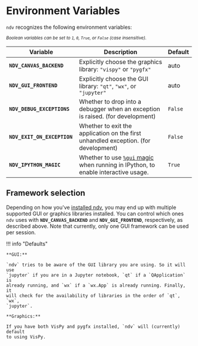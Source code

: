 # Environment Variables

`ndv` recognizes the following environment variables:

<small>*Boolean variables can be set to `1`, `0`, `True`, or `False` (case insensitive).*</small>

| <div style="width:174px">Variable</div>    | Description     | Default |
|--------------------------------------------|-----------------| ------- |
| **`NDV_CANVAS_BACKEND`** | Explicitly choose the graphics library: `"vispy"` or `"pygfx"`           | auto    |
| **`NDV_GUI_FRONTEND`**   | Explicitly choose the GUI library: `"qt"`, `"wx"`, or `"jupyter"`        | auto    |
| **`NDV_DEBUG_EXCEPTIONS`** | Whether to drop into a debugger when an exception is raised. (for development) | `False` |
| **`NDV_EXIT_ON_EXCEPTION`**  | Whether to exit the application on the first unhandled exception. (for development)  | `False` |
| **`NDV_IPYTHON_MAGIC`** | Whether to use [`%gui` magic](https://ipython.readthedocs.io/en/stable/config/eventloops.html#integrating-with-gui-event-loops) when running in IPython, to enable interactive usage. | `True`  |

## Framework selection

Depending on how you've [installed ndv](./install.md), you may end up with
multiple supported GUI or graphics libraries installed. You can control which
ones `ndv` uses with **`NDV_CANVAS_BACKEND`** and **`NDV_GUI_FRONTEND`**,
respectively, as described above.  Note that currently, only one GUI framework
can be used per session.

!!! info "Defaults"

    **GUI:**

    `ndv` tries to be aware of the GUI library you are using. So it will use
    `jupyter` if you are in a Jupyter notebook, `qt` if a `QApplication` is
    already running, and `wx` if a `wx.App` is already running. Finally, it
    will check for the availability of libraries in the order of `qt`, `wx`,
    `jupyter`.

    **Graphics:**

    If you have both VisPy and pygfx installed, `ndv` will (currently) default
    to using VisPy.

